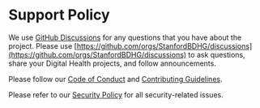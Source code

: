 <!--

This source file is part of the Stanford Biodesign for Digital Health open-source project

SPDX-FileCopyrightText: 2022 Stanford University and the project authors (see CONTRIBUTORS.md)

SPDX-License-Identifier: MIT

-->

# Support Policy

We use [GitHub Discussions](https://docs.github.com/en/discussions) for any questions that you have about the project.
Please use [https://github.com/orgs/StanfordBDHG/discussions](https://github.com/orgs/StanfordBDHG/discussions) to ask questions, share your Digital Health projects, and follow announcements.

Please follow our [Code of Conduct](https://github.com/StanfordBDHG/.github/blob/main/CODE_OF_CONDUCT.md) and [Contributing Guidelines](https://github.com/StanfordBDHG/.github/blob/main/CONTRIBUTING.md).

Please refer to our [Security Policy](https://github.com/StanfordBDHG/.github/blob/main/SECURITY.md) for all security-related issues.
